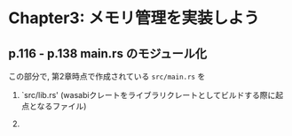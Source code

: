 # Chapter3: メモリ管理を実装しよう

## p.116 - p.138 main.rs のモジュール化

この部分で, 第2章時点で作成されている `src/main.rs` を

1. `src/lib.rs' (wasabiクレートをライブラリクレートとしてビルドする際に起点となるファイル)

2. 
